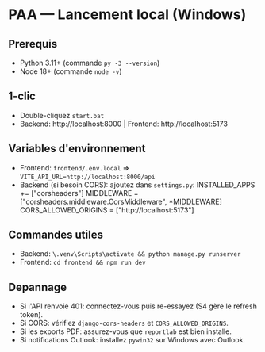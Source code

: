 # PAA — Lancement local (Windows)

## Prerequis
- Python 3.11+  (commande `py -3 --version`)
- Node 18+      (commande `node -v`)

## 1-clic
- Double-cliquez `start.bat`
- Backend: http://localhost:8000  |  Frontend: http://localhost:5173

## Variables d'environnement
- Frontend: `frontend/.env.local` => `VITE_API_URL=http://localhost:8000/api`
- Backend (si besoin CORS): ajoutez dans `settings.py`:
INSTALLED_APPS += ["corsheaders"]
MIDDLEWARE = ["corsheaders.middleware.CorsMiddleware", *MIDDLEWARE]
CORS_ALLOWED_ORIGINS = ["http://localhost:5173"]

## Commandes utiles
- Backend: `\.venv\Scripts\activate && python manage.py runserver`
- Frontend: `cd frontend && npm run dev`

## Depannage
- Si l'API renvoie 401: connectez-vous puis re-essayez (S4 gère le refresh token).
- Si CORS: vérifiez `django-cors-headers` et `CORS_ALLOWED_ORIGINS`.
- Si les exports PDF: assurez-vous que `reportlab` est bien installe.
- Si notifications Outlook: installez `pywin32` sur Windows avec Outlook.

